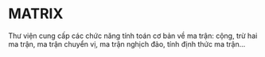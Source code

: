 # MATRIX
Thư viện cung cấp các chức năng tính toán cơ bản về ma trận: cộng, trừ hai ma trận, ma trận chuyển vị, ma trận nghịch đảo, tính định thức ma trận...
